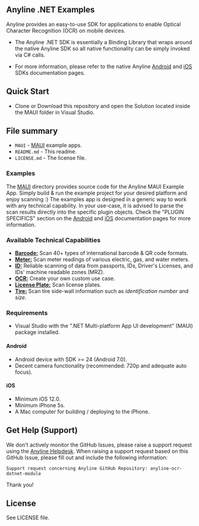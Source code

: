 ## Anyline .NET Examples ##

Anyline provides an easy-to-use SDK for applications to enable Optical Character Recognition (OCR) on mobile devices.

* The Anyline .NET SDK is essentially a Binding Library that wraps around the native Anyline SDK so all native functionality can be simply invoked via C# calls. 

* For more information, please refer to the
native Anyline [Android](https://documentation.anyline.com/toc/platforms/android/index.html) and [iOS](https://documentation.anyline.com/toc/platforms/ios/index.html) SDKs documentation pages.

<!-- Anyline [.NET](https://documentation.anyline.com/toc/platforms/dotnet) SDK, as well as the --> 

## Quick Start ##

* Clone or Download this repository and open the Solution located inside the MAUI folder in Visual Studio.

## File summary ##

* `MAUI` - [MAUI](MAUI) example apps.
* `README.md` - This readme.
* `LICENSE.md` - The license file.

### Examples ###

The [MAUI](MAUI) directory provides source code for the Anyline MAUI Example App. Simply build & run the example project for your desired platform and enjoy scanning :)
The examples app is designed in a generic way to work with any technical capability. In your use-case, it is advised to parse the scan results directly into the specific plugin objects. Check the "PLUGIN SPECIFICS" section on the [Android](https://documentation.anyline.com/toc/platforms/android/plugins/index.html) and [iOS](https://documentation.anyline.com/toc/platforms/ios/plugins/index.html) documentation pages for more information.

<!--
### Quick start & setup ###

For a detailed setup guide on how to integrate Anyline for your scanning application, please visit the [Anyline .NET documentation](https://documentation.anyline.io/toc/platforms/dotnet/index.html).
-->

### Available Technical Capabilities ###
- [**Barcode:**](https://documentation.anyline.com/toc/products/barcode/index.html)  Scan 40+ types of international barcode & QR code formats.
- [**Meter:**](https://documentation.anyline.com/toc/products/meter/index.html) Scan meter readings of various electric, gas, and water meters.
- [**ID:**](https://documentation.anyline.com/toc/products/id/index.html) Reliable scanning of data from passports, IDs, Driver's Licenses, and  IDs' machine readable zones (MRZ).
- [**OCR:**](https://documentation.anyline.com/toc/products/anyline_ocr/index.html) Create your own custom use case.
- [**License Plate:**](https://documentation.anyline.com/toc/products/license_plate/index.html) Scan license plates.
- [**Tire:**](https://documentation.anyline.com/toc/products/tire/index.html) Scan tire side-wall information such as *identification number* and *size*.

### Requirements ###

- Visual Studio with the ".NET Multi-platform App UI development" (MAUI) package installed.


#### Android ####

- Android device with SDK >= 24 (Android 7.0).
- Decent camera functionality (recommended: 720p and adequate auto focus).


#### iOS ####

- Minimum iOS 12.0.
- Minimum iPhone 5s.
- A Mac computer for building / deploying to the iPhone.


## Get Help (Support) ##

We don't actively monitor the GitHub Issues, please raise a support request using the [Anyline Helpdesk](https://anyline.atlassian.net/servicedesk/customer/portal/2/group/6).
When raising a support request based on this GitHub Issue, please fill out and include the following information:

```
Support request concerning Anyline GitHub Repository: anyline-ocr-dotnet-module
```

Thank you!


## License ##

See LICENSE file.
